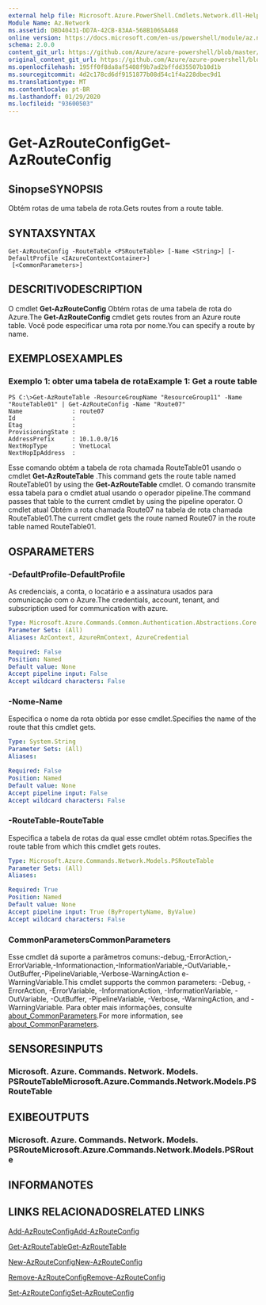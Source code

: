 ```yaml
---
external help file: Microsoft.Azure.PowerShell.Cmdlets.Network.dll-Help.xml
Module Name: Az.Network
ms.assetid: DBD40431-DD7A-42CB-83AA-568B1065A468
online version: https://docs.microsoft.com/en-us/powershell/module/az.network/get-azrouteconfig
schema: 2.0.0
content_git_url: https://github.com/Azure/azure-powershell/blob/master/src/Network/Network/help/Get-AzRouteConfig.md
original_content_git_url: https://github.com/Azure/azure-powershell/blob/master/src/Network/Network/help/Get-AzRouteConfig.md
ms.openlocfilehash: 195ff0f8da8af5408f9b7ad2bffdd35507b10d1b
ms.sourcegitcommit: 4d2c178cd6df9151877b08d54c1f4a228dbec9d1
ms.translationtype: MT
ms.contentlocale: pt-BR
ms.lasthandoff: 01/29/2020
ms.locfileid: "93600503"
---
```

# <span data-ttu-id="ccda3-101">Get-AzRouteConfig</span><span class="sxs-lookup"><span data-stu-id="ccda3-101">Get-AzRouteConfig</span></span>

## <span data-ttu-id="ccda3-102">Sinopse</span><span class="sxs-lookup"><span data-stu-id="ccda3-102">SYNOPSIS</span></span>
<span data-ttu-id="ccda3-103">Obtém rotas de uma tabela de rota.</span><span class="sxs-lookup"><span data-stu-id="ccda3-103">Gets routes from a route table.</span></span>

## <span data-ttu-id="ccda3-104">SYNTAX</span><span class="sxs-lookup"><span data-stu-id="ccda3-104">SYNTAX</span></span>

```
Get-AzRouteConfig -RouteTable <PSRouteTable> [-Name <String>] [-DefaultProfile <IAzureContextContainer>]
 [<CommonParameters>]
```

## <span data-ttu-id="ccda3-105">DESCRITIVO</span><span class="sxs-lookup"><span data-stu-id="ccda3-105">DESCRIPTION</span></span>
<span data-ttu-id="ccda3-106">O cmdlet **Get-AzRouteConfig** Obtém rotas de uma tabela de rota do Azure.</span><span class="sxs-lookup"><span data-stu-id="ccda3-106">The **Get-AzRouteConfig** cmdlet gets routes from an Azure route table.</span></span>
<span data-ttu-id="ccda3-107">Você pode especificar uma rota por nome.</span><span class="sxs-lookup"><span data-stu-id="ccda3-107">You can specify a route by name.</span></span>

## <span data-ttu-id="ccda3-108">EXEMPLOS</span><span class="sxs-lookup"><span data-stu-id="ccda3-108">EXAMPLES</span></span>

### <span data-ttu-id="ccda3-109">Exemplo 1: obter uma tabela de rota</span><span class="sxs-lookup"><span data-stu-id="ccda3-109">Example 1: Get a route table</span></span>
```
PS C:\>Get-AzRouteTable -ResourceGroupName "ResourceGroup11" -Name "RouteTable01" | Get-AzRouteConfig -Name "Route07"
Name              : route07
Id                : 
Etag              : 
ProvisioningState : 
AddressPrefix     : 10.1.0.0/16
NextHopType       : VnetLocal
NextHopIpAddress  :
```

<span data-ttu-id="ccda3-110">Esse comando obtém a tabela de rota chamada RouteTable01 usando o cmdlet **Get-AzRouteTable** .</span><span class="sxs-lookup"><span data-stu-id="ccda3-110">This command gets the route table named RouteTable01 by using the **Get-AzRouteTable** cmdlet.</span></span>
<span data-ttu-id="ccda3-111">O comando transmite essa tabela para o cmdlet atual usando o operador pipeline.</span><span class="sxs-lookup"><span data-stu-id="ccda3-111">The command passes that table to the current cmdlet by using the pipeline operator.</span></span>
<span data-ttu-id="ccda3-112">O cmdlet atual Obtém a rota chamada Route07 na tabela de rota chamada RouteTable01.</span><span class="sxs-lookup"><span data-stu-id="ccda3-112">The current cmdlet gets the route named Route07 in the route table named RouteTable01.</span></span>

## <span data-ttu-id="ccda3-113">OS</span><span class="sxs-lookup"><span data-stu-id="ccda3-113">PARAMETERS</span></span>

### <span data-ttu-id="ccda3-114">-DefaultProfile</span><span class="sxs-lookup"><span data-stu-id="ccda3-114">-DefaultProfile</span></span>
<span data-ttu-id="ccda3-115">As credenciais, a conta, o locatário e a assinatura usados para comunicação com o Azure.</span><span class="sxs-lookup"><span data-stu-id="ccda3-115">The credentials, account, tenant, and subscription used for communication with azure.</span></span>

```yaml
Type: Microsoft.Azure.Commands.Common.Authentication.Abstractions.Core.IAzureContextContainer
Parameter Sets: (All)
Aliases: AzContext, AzureRmContext, AzureCredential

Required: False
Position: Named
Default value: None
Accept pipeline input: False
Accept wildcard characters: False
```

### <span data-ttu-id="ccda3-116">-Nome</span><span class="sxs-lookup"><span data-stu-id="ccda3-116">-Name</span></span>
<span data-ttu-id="ccda3-117">Especifica o nome da rota obtida por esse cmdlet.</span><span class="sxs-lookup"><span data-stu-id="ccda3-117">Specifies the name of the route that this cmdlet gets.</span></span>

```yaml
Type: System.String
Parameter Sets: (All)
Aliases:

Required: False
Position: Named
Default value: None
Accept pipeline input: False
Accept wildcard characters: False
```

### <span data-ttu-id="ccda3-118">-RouteTable</span><span class="sxs-lookup"><span data-stu-id="ccda3-118">-RouteTable</span></span>
<span data-ttu-id="ccda3-119">Especifica a tabela de rotas da qual esse cmdlet obtém rotas.</span><span class="sxs-lookup"><span data-stu-id="ccda3-119">Specifies the route table from which this cmdlet gets routes.</span></span>

```yaml
Type: Microsoft.Azure.Commands.Network.Models.PSRouteTable
Parameter Sets: (All)
Aliases:

Required: True
Position: Named
Default value: None
Accept pipeline input: True (ByPropertyName, ByValue)
Accept wildcard characters: False
```

### <span data-ttu-id="ccda3-120">CommonParameters</span><span class="sxs-lookup"><span data-stu-id="ccda3-120">CommonParameters</span></span>
<span data-ttu-id="ccda3-121">Esse cmdlet dá suporte a parâmetros comuns:-debug,-ErrorAction,-ErrorVariable,-Informationaction,-InformationVariable,-OutVariable,-OutBuffer,-PipelineVariable,-Verbose-WarningAction e-WarningVariable.</span><span class="sxs-lookup"><span data-stu-id="ccda3-121">This cmdlet supports the common parameters: -Debug, -ErrorAction, -ErrorVariable, -InformationAction, -InformationVariable, -OutVariable, -OutBuffer, -PipelineVariable, -Verbose, -WarningAction, and -WarningVariable.</span></span> <span data-ttu-id="ccda3-122">Para obter mais informações, consulte [about_CommonParameters](https://go.microsoft.com/fwlink/?LinkID=113216).</span><span class="sxs-lookup"><span data-stu-id="ccda3-122">For more information, see [about_CommonParameters](https://go.microsoft.com/fwlink/?LinkID=113216).</span></span>

## <span data-ttu-id="ccda3-123">SENSORES</span><span class="sxs-lookup"><span data-stu-id="ccda3-123">INPUTS</span></span>

### <span data-ttu-id="ccda3-124">Microsoft. Azure. Commands. Network. Models. PSRouteTable</span><span class="sxs-lookup"><span data-stu-id="ccda3-124">Microsoft.Azure.Commands.Network.Models.PSRouteTable</span></span>

## <span data-ttu-id="ccda3-125">EXIBE</span><span class="sxs-lookup"><span data-stu-id="ccda3-125">OUTPUTS</span></span>

### <span data-ttu-id="ccda3-126">Microsoft. Azure. Commands. Network. Models. PSRoute</span><span class="sxs-lookup"><span data-stu-id="ccda3-126">Microsoft.Azure.Commands.Network.Models.PSRoute</span></span>

## <span data-ttu-id="ccda3-127">INFORMA</span><span class="sxs-lookup"><span data-stu-id="ccda3-127">NOTES</span></span>

## <span data-ttu-id="ccda3-128">LINKS RELACIONADOS</span><span class="sxs-lookup"><span data-stu-id="ccda3-128">RELATED LINKS</span></span>

[<span data-ttu-id="ccda3-129">Add-AzRouteConfig</span><span class="sxs-lookup"><span data-stu-id="ccda3-129">Add-AzRouteConfig</span></span>](./Add-AzRouteConfig.md)

[<span data-ttu-id="ccda3-130">Get-AzRouteTable</span><span class="sxs-lookup"><span data-stu-id="ccda3-130">Get-AzRouteTable</span></span>](./Get-AzRouteTable.md)

[<span data-ttu-id="ccda3-131">New-AzRouteConfig</span><span class="sxs-lookup"><span data-stu-id="ccda3-131">New-AzRouteConfig</span></span>](./New-AzRouteConfig.md)

[<span data-ttu-id="ccda3-132">Remove-AzRouteConfig</span><span class="sxs-lookup"><span data-stu-id="ccda3-132">Remove-AzRouteConfig</span></span>](./Remove-AzRouteConfig.md)

[<span data-ttu-id="ccda3-133">Set-AzRouteConfig</span><span class="sxs-lookup"><span data-stu-id="ccda3-133">Set-AzRouteConfig</span></span>](./Set-AzRouteConfig.md)


